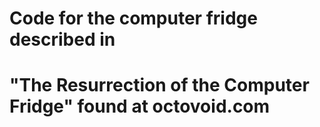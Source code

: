 # Code for the computer fridge described in
# "The Resurrection of the Computer Fridge" found at octovoid.com

